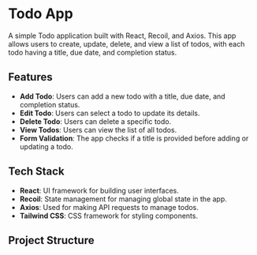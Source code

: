 # Todo App

A simple Todo application built with React, Recoil, and Axios. This app allows users to create, update, delete, and view a list of todos, with each todo having a title, due date, and completion status.

## Features

- **Add Todo**: Users can add a new todo with a title, due date, and completion status.
- **Edit Todo**: Users can select a todo to update its details.
- **Delete Todo**: Users can delete a specific todo.
- **View Todos**: Users can view the list of all todos.
- **Form Validation**: The app checks if a title is provided before adding or updating a todo.
  
## Tech Stack

- **React**: UI framework for building user interfaces.
- **Recoil**: State management for managing global state in the app.
- **Axios**: Used for making API requests to manage todos.
- **Tailwind CSS**: CSS framework for styling components.

## Project Structure

